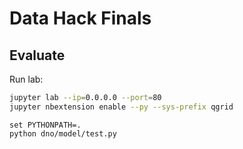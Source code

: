 # Data Hack Finals

## Evaluate

Run lab:

```bash
jupyter lab --ip=0.0.0.0 --port=80
jupyter nbextension enable --py --sys-prefix qgrid
```


```
set PYTHONPATH=.
python dno/model/test.py
```